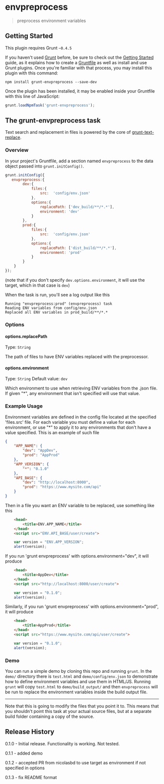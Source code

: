 # envpreprocess

> preprocess environment variables

## Getting Started
This plugin requires Grunt `~0.4.5`

If you haven't used [Grunt](http://gruntjs.com/) before, be sure to check out the [Getting Started](http://gruntjs.com/getting-started) guide, as it explains how to create a [Gruntfile](http://gruntjs.com/sample-gruntfile) as well as install and use Grunt plugins. Once you're familiar with that process, you may install this plugin with this command:

```shell
npm install grunt-envpreprocess --save-dev
```

Once the plugin has been installed, it may be enabled inside your Gruntfile with this line of JavaScript:

```js
grunt.loadNpmTask('grunt-envpreprocess');
```

## The grunt-envpreprocess task
Text search and replacement in files is powered by the core of [grunt-text-replace](https://github.com/yoniholmes/grunt-text-replace).
### Overview
In your project's Gruntfile, add a section named `envpreprocess` to the data object passed into `grunt.initConfig()`.

```js
grunt.initConfig({
   envpreprocess:{
        dev:{
            files:{
                src:  'config/env.json'
            },
            options:{
                replacePath: ['dev_build/**/*.*'],
                environment: 'dev'
            }
        },
        prod:{
            files:{
                src:  'config/env.json'
            },
            options:{
                replacePath: ['dist_build/**/*.*'],
                environment: 'prod'
            }
        }
    }
});
```
(note that if you don't specify `dev.options.environment`, it will use the target, which in that case is `dev`)


When the task is run, you'll see a log output like this
```
Running "envpreprocess:prod" (envpreprocess) task
Reading ENV variables from config/env.json
Replaced all ENV variables in prod_build/**/*.*
```

### Options

#### options.replacePath
Type: `String`

The path of files to have ENV variables replaced with the preprocessor.

#### options.environment
Type: `String`
Default value: `dev`

Which environment to use when retrieving ENV variables from the .json file. If given "*", any environment that isn't specified will use that value.



### Example Usage
Environment variables are defined in the config file located at the specified 'files.src' file. For each variable you must define a value for each environment, or use "*" to apply it to any environments that don't have a value specified. This is an example of such file

```json
{
	"APP_NAME": {
		"dev": "AppDev",
		"prod": "AppProd"
	},
	"APP_VERSION": {
		"*": "0.1.0"
	},
	"API_BASE": {
		"dev": "http://localhost:8000",
		"prod": "https://www.mysite.com/api"
	}
}
```

Then in a file you want an ENV variable to be replaced, use something like this

```html
    <head>
        <title>ENV.APP_NAME</title>
    </head>
    <script src="ENV.API_BASE/user/create">
```

```js
    var version = "ENV.APP_VERSION";
    alert(version);
```

If you  run 'grunt envpreprocess' with options.environment="dev", it will produce

```html
    <head>
        <title>AppDev</title>
    </head>
    <script src="http://localhost:8000/user/create">
```

```js
    var version = "0.1.0";
    alert(version);
```

Similarly, if you  run 'grunt envpreprocess' with options.environment="prod", it will produce

```html
    <head>
        <title>AppProd</title>
    </head>
    <script src="https://www.mysite.com/api/user/create">
```

```js
    var version = "0.1.0";
    alert(version);
```

### Demo


You can run a simple demo by cloning this repo and running `grunt`. In the `demo/` directory there is `test.html` and `demo/config/env.json` to demonstrate how to define environment variables and use them in HTML/JS. Running `grunt` will copy `test.html` to `demo/build_output/` and then `envpreprocess` will be run to replace the environment variables inside the build output file.


---

Note that this is going to modify the files that you point it to. This means that you shouldn't point this task at your actual source files, but at a separate build folder containing a copy of the source.

## Release History
0.1.0 - Initial release. Functionality is working. Not tested.

0.1.1 - added demo

0.1.2 - accepted PR from nicolasbd to use target as environment if not specified in options

0.1.3 - fix README format
